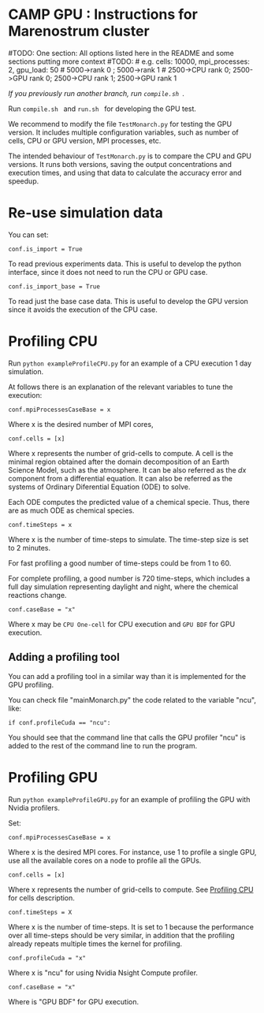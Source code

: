 CAMP GPU : Instructions for Marenostrum cluster
======

#TODO: One section: All options listed here in the README and some sections putting more context
#TODO: 
    # e.g. cells: 10000, mpi_processes: 2, gpu_load: 50
    # 5000->rank 0 ; 5000->rank 1
    # 2500->CPU rank 0; 2500->GPU rank 0; 2500->CPU rank 1; 2500->GPU rank 1

*If you previously run another branch, run `compile.sh `.*

Run `compile.sh ` and `run.sh ` for developing the GPU test.

We recommend to modify the file `TestMonarch.py` for testing the GPU version. It includes multiple configuration variables, such as number of cells, CPU or GPU version, MPI processes, etc.

The intended behaviour of `TestMonarch.py` is to compare the CPU and GPU versions. It runs both versions, saving the output concentrations and execution times, and using that data to calculate the accuracy error and speedup. 

# Re-use simulation data

You can set:

`conf.is_import = True`

To read previous experiments data. This is useful to develop the python interface, since it does not need to run the CPU or GPU case.

`conf.is_import_base = True`

To read just the base case data. This is useful to develop the GPU version since it avoids the execution of the CPU case.

# Profiling CPU

Run `python exampleProfileCPU.py` for an example of a 
CPU execution 1 day simulation.

At follows there is an explanation of the relevant
variables to tune the execution:

`conf.mpiProcessesCaseBase = x`

Where x is the desired number of MPI cores,

`conf.cells = [x]`

Where x represents the number of grid-cells to compute.
A cell is the minimal region obtained after the domain
decomposition of an Earth Science Model, such as
the atmosphere. It can be also referred as the _dx_ component
from a differential equation. It can also be referred as the systems of Ordinary Diferential Equation (ODE) to solve.

Each ODE computes the predicted value of a chemical specie.
Thus, there are as much ODE as chemical species.

`conf.timeSteps = x`

Where x is the number of time-steps to simulate. The
time-step size is set to 2 minutes.

For fast profiling a good number of time-steps could be
from 1 to 60.

For complete profiling, a good number is 720 time-steps,
which includes a full day simulation representing
daylight and night, where the chemical reactions change.

`conf.caseBase = "x"`

Where x may be `CPU One-cell` for CPU execution and
`GPU BDF` for GPU execution.

## Adding a profiling tool

You can add a profiling tool in a similar way than
it is implemented for the GPU profiling.

You can check file "mainMonarch.py" the code related
to the variable "ncu", like:

`if conf.profileCuda == "ncu":`

You should see that the command line that calls the
GPU profiler "ncu" is added to
the rest of the command line to run the program.

# Profiling GPU

Run `python exampleProfileGPU.py` for an example of profiling
the GPU with Nvidia profilers.

Set:

`conf.mpiProcessesCaseBase = x`

Where x is the desired MPI cores. For instance, use 1
to profile a single GPU, use all the available
cores on a node to profile all the GPUs.

`conf.cells = [x]`

Where x represents the number of grid-cells to compute.
See [Profiling CPU](#Profiling-CPU) for cells description.

`conf.timeSteps = X`

Where x is the number of time-steps. It is set to 1
because the performance over all time-steps
should be very similar, in addition that the profiling
already repeats multiple times the kernel for
profiling.

`conf.profileCuda = "x"`

Where x is "ncu" for using Nvidia Nsight Compute profiler.

`conf.caseBase = "x"`

Where is "GPU BDF" for GPU execution.